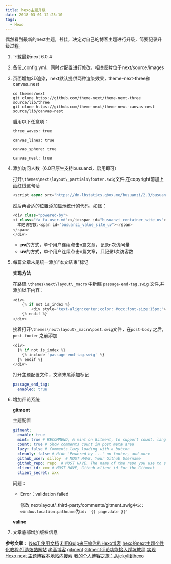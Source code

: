 ```yaml
---
title: hexo主题升级
date: 2018-03-01 12:25:10
tags: 
  - Hexo
---
```




偶然看到最新的next主题，甚佳，决定对自己的博客主题进行升级，简要记录升级过程。

<!--more-->

1. 下载最新next 6.0.4

2. 备份_config.yml，同时对配置进行修改，相关图片位于next/source/images

3. 页面增加3D渲染，next默认提供两种渲染效果，theme-next-three和canvas_nest

   ```
   cd themes/next
   git clone https://github.com/theme-next/theme-next-three source/lib/three
   git clone https://github.com/theme-next/theme-next-canvas-nest source/lib/canvas-nest
   ```

   启用以下任意项：

   ```
   three_waves: true
   ```

   ```
   canvas_lines: true
   ```

   ```
   canvas_sphere: true
   ```

   ```
   canvas_nest: true
   ```

4. 添加访问人数（6.0已原生支持busuanzi，启用即可）

   打开`\themes\next\layout\_partials\footer.swig`文件,在copyright前加上画红线这句话

   ```js
   <script async src="https://dn-lbstatics.qbox.me/busuanzi/2.3/busuanzi.pure.mini.js"></script>
   ```

   然后再合适的位置添加显示统计的代码，如图：

   ```javascript
   <div class="powered-by">
   <i class="fa fa-user-md"></i><span id="busuanzi_container_site_uv">
     本站访客数:<span id="busuanzi_value_site_uv"></span>
   </span>
   </div>
   ```

   - **pv**的方式，单个用户连续点击n篇文章，记录n次访问量
   - **uv**的方式，单个用户连续点击n篇文章，只记录1次访客数

5. 每篇文章末尾统一添加“本文结束”标记

   **实现方法**

   在路径 `\themes\next\layout\_macro` 中新建 `passage-end-tag.swig` 文件,并添加以下内容：

   ```javascript
   <div>
       {% if not is_index %}
           <div style="text-align:center;color: #ccc;font-size:15px;">--------------都看到这了，请我喝杯咖啡吧！<i class="fa fa-coffee"></i>--------------</div>
       {% endif %}
   </div>
   ```

   接着打开`\themes\next\layout\_macro\post.swig`文件，在`post-body` 之后， `post-footer` 之前添加

   ```javascript
   <div>
     {% if not is_index %}
       {% include 'passage-end-tag.swig' %}
     {% endif %}
   </div>
   ```

   打开主题配置文件，文章末尾添加标记

   ```yaml
   passage_end_tag:
     enabled: true
   ```

6. 增加评论系统

   **gitment**

   主题配置

   ```yaml
   gitment:
     enable: true
     mint: true # RECOMMEND, A mint on Gitment, to support count, language and proxy_gateway
     count: true # Show comments count in post meta area
     lazy: false # Comments lazy loading with a button
     cleanly: false # Hide 'Powered by ...' on footer, and more
     github_user: silloy  # MUST HAVE, Your Github Username
     github_repo: repo  # MUST HAVE, The name of the repo you use to store Gitment comments
     client_id: xxx # MUST HAVE, Github client id for the Gitment
     client_secret: xxx 
   ```

   问题：

   - Error：validation failed

     修改 next/layout/_third-party/comments/gitment.swig中`id: window.location.pathname`为`id: '{{ page.date }}'`

   **valine**

7. 文章底部增加版权信息

**参考文章**：
[NexT 使用文档](http://theme-next.iissnan.com/)
[利用Gulp来压缩你的Hexo博客](https://leaferx.online/2017/06/16/use-gulp-to-minimize/)
[hexo的next主题个性化教程:打造炫酷网站](http://shenzekun.cn/hexo%E7%9A%84next%E4%B8%BB%E9%A2%98%E4%B8%AA%E6%80%A7%E5%8C%96%E9%85%8D%E7%BD%AE%E6%95%99%E7%A8%8B.html)
[老高博客](https://gaoyuhao.ga)
[gitment](https://github.com/imsun/gitment#methods)
[Gitment评论功能接入踩坑教程](http://ihtc.cc/2018/02/25/2018-02-25%20_Gitment%E8%AF%84%E8%AE%BA%E5%8A%9F%E8%83%BD%E6%8E%A5%E5%85%A5%E8%B8%A9%E5%9D%91%E6%95%99%E7%A8%8B/)
[实现 Hexo next 主题博客本地站内搜索](https://zetaoyang.github.io/post/2016/07/08/hexo-localsearch.html)
[我的个人博客之旅：从jekyll到hexo](http://blog.csdn.net/u011475210/article/details/79023429)